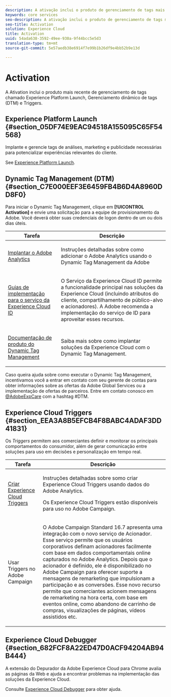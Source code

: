 ```yaml
---
description: A ativação inclui o produto de gerenciamento de tags mais recente, denominado Experience Platform Launch. Dynamic Tag Management (DTM); e Triggers.
keywords: core services
seo-description: A ativação inclui o produto de gerenciamento de tags mais recente, denominado Experience Platform Launch. Dynamic Tag Management (DTM); e Triggers.
seo-title: Activation
solution: Experience Cloud
title: Activation
uuid: 54ada638-3592-49ee-930a-9f44bcc5e5d3
translation-type: tm+mt
source-git-commit: 5e57aedb38e6914f7e99b1b26df9e4bb52b9e13d

---
```



# Activation

A Ativation inclui o produto mais recente de gerenciamento de tags chamado Experience Platform Launch, Gerenciamento dinâmico de tags (DTM) e Triggers.

## Experience Platform Launch {#section_05DF74E9EAC94518A155095C65F54568}

Implante e gerencie tags de análises, marketing e publicidade necessárias para potencializar experiências relevantes do cliente.

See [Experience Platform Launch](https://docs.adobe.com/content/help/en/launch/using/intro/get-started/quick-start.html).

## Dynamic Tag Management (DTM) {#section_C7E000EEF3E6459FB4B6D4A8960DD8F0}

Para iniciar o Dynamic Tag Management, clique em **[!UICONTROL Activation]** e envie uma solicitação para a equipe de provisionamento da Adobe. Você deverá obter suas credenciais de logon dentro de um ou dois dias úteis.

<table id="table_3241FF7CA0B242BFAFC68362A62AA0C7"> 
 <thead> 
  <tr> 
   <th colname="col1" class="entry"> Tarefa </th> 
   <th colname="col2" class="entry"> Descrição </th> 
  </tr> 
 </thead>
 <tbody> 
  <tr> 
   <td colname="col1"> <p> <a href="https://docs.adobe.com/content/help/en/dtm/using/tools/analytics-dtm.html" format="html" scope="external"> Implantar o Adobe Analytics </a> </p> </td> 
   <td colname="col2"> <p> Instruções detalhadas sobre como adicionar o Adobe Analytics usando o Dynamic Tag Management da Adobe </p> </td> 
  </tr> 
  <tr> 
   <td colname="col1"> <p> <a href="https://docs.adobe.com/content/help/en/id-service/using/implementation-guides/implementation-guides.html" format="html" scope="external"> Guias de implementação para o serviço da Experience Cloud ID </a> </p> </td> 
   <td colname="col2"> <p>O Serviço da Experience Cloud ID permite a funcionalidade principal nas soluções da Experience Cloud (incluindo atributos do cliente, compartilhamento de público-alvo e acionadores). A Adobe recomenda a implementação do serviço de ID para aproveitar esses recursos. </p> </td> 
  </tr> 
  <tr> 
   <td colname="col1"> <p> <a href="https://docs.adobe.com/content/help/en/dtm/using/dtm-home.html" format="https" scope="external"> Documentação de produto do Dynamic Tag Management </a> </p> </td> 
   <td colname="col2"> <p>Saiba mais sobre como implantar soluções da Experience Cloud com o Dynamic Tag Management. </p> </td> 
  </tr> 
 </tbody> 
</table>

Caso queira ajuda sobre como executar o Dynamic Tag Management, incentivamos você a entrar em contato com seu gerente de contas para obter informações sobre as ofertas da Adobe Global Services ou a implementação de ofertas de parceiros. Entre em contato conosco em [@AdobeExpCare](https://twitter.com/AdobeExpCare) com a hashtag #DTM.

## Experience Cloud Triggers {#section_EEA3A8B5EFCB4F8BABC4ADAF3DD41831}

Os *Triggers* permitem aos comerciantes definir e monitorar os principais comportamentos do consumidor, além de gerar comunicação entre soluções para uso em decisões e personalização em tempo real.

<table id="table_AF6842470172429EA97C9B02163BD0C3"> 
 <thead> 
  <tr> 
   <th colname="col1" class="entry"> Tarefa </th> 
   <th colname="col2" class="entry"> Descrição </th> 
  </tr> 
 </thead>
 <tbody> 
  <tr> 
   <td colname="col1"> <p> <a href="../activation/triggers.md#concept_887B30241B3E4DB0A2553B2996E2D4FB" format="dita" scope="local"> Criar Experience Cloud Triggers </a> </p> </td> 
   <td colname="col2"> <p> Instruções detalhadas sobre somo criar Experience Cloud Triggers usando dados do Adobe Analytics. </p> <p>Os Experience Cloud Triggers estão disponíveis para uso no Adobe Campaign. </p> </td> 
  </tr> 
  <tr> 
   <td colname="col1"> <p>Usar Triggers no Adobe Campaign </p> </td> 
   <td colname="col2"> <p> O Adobe Campaign Standard 16.7 apresenta uma integração com o novo serviço de Acionador. Esse serviço permite que os usuários corporativos definam acionadores facilmente com base em dados comportamentais online capturados no Adobe Analytics. Depois que o acionador é definido, ele é disponibilizado no Adobe Campaign para oferecer suporte a mensagens de remarketing que impulsionam a participação e as conversões. Esse novo recurso permite que comerciantes acionem mensagens de remarketing na hora certa, com base em eventos online, como abandono de carrinho de compras, visualizações de páginas, vídeos assistidos etc. </p> </td> 
  </tr> 
 </tbody> 
</table>


## Experience Cloud Debugger {#section_682FCF8A22ED47D0ACF94204AB94B444}

A extensão do Depurador da Adobe Experience Cloud para Chrome avalia as páginas da Web e ajuda a encontrar problemas na implementação das soluções da Experience Cloud.

Consulte [Experience Cloud Debugger](https://docs.adobe.com/content/help/en/debugger/using/experience-cloud-debugger.html) para obter ajuda.
